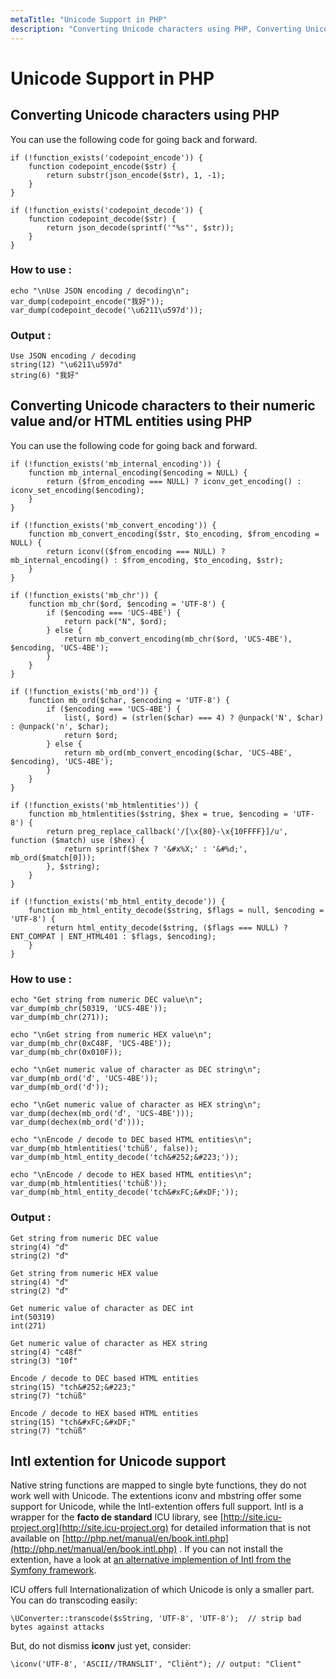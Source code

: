 ```yaml
---
metaTitle: "Unicode Support in PHP"
description: "Converting Unicode characters using PHP, Converting Unicode characters to their numeric value and/or HTML entities using PHP, Intl extention for Unicode support"
---
```


# Unicode Support in PHP



## Converting Unicode characters using PHP


You can use the following code for going back and forward.

```
if (!function_exists('codepoint_encode')) {
    function codepoint_encode($str) {
        return substr(json_encode($str), 1, -1);
    }
}

if (!function_exists('codepoint_decode')) {
    function codepoint_decode($str) {
        return json_decode(sprintf('"%s"', $str));
    }
}

```

### **How to use** :

```
echo "\nUse JSON encoding / decoding\n";
var_dump(codepoint_encode("我好"));
var_dump(codepoint_decode('\u6211\u597d'));

```

### **Output** :

```
Use JSON encoding / decoding
string(12) "\u6211\u597d"
string(6) "我好"

```



## Converting Unicode characters to their numeric value and/or HTML entities using PHP


You can use the following code for going back and forward.

```
if (!function_exists('mb_internal_encoding')) {
    function mb_internal_encoding($encoding = NULL) {
        return ($from_encoding === NULL) ? iconv_get_encoding() : iconv_set_encoding($encoding);
    }
}

if (!function_exists('mb_convert_encoding')) {
    function mb_convert_encoding($str, $to_encoding, $from_encoding = NULL) {
        return iconv(($from_encoding === NULL) ? mb_internal_encoding() : $from_encoding, $to_encoding, $str);
    }
}

if (!function_exists('mb_chr')) {
    function mb_chr($ord, $encoding = 'UTF-8') {
        if ($encoding === 'UCS-4BE') {
            return pack("N", $ord);
        } else {
            return mb_convert_encoding(mb_chr($ord, 'UCS-4BE'), $encoding, 'UCS-4BE');
        }
    }
}

if (!function_exists('mb_ord')) {
    function mb_ord($char, $encoding = 'UTF-8') {
        if ($encoding === 'UCS-4BE') {
            list(, $ord) = (strlen($char) === 4) ? @unpack('N', $char) : @unpack('n', $char);
            return $ord;
        } else {
            return mb_ord(mb_convert_encoding($char, 'UCS-4BE', $encoding), 'UCS-4BE');
        }
    }
}

if (!function_exists('mb_htmlentities')) {
    function mb_htmlentities($string, $hex = true, $encoding = 'UTF-8') {
        return preg_replace_callback('/[\x{80}-\x{10FFFF}]/u', function ($match) use ($hex) {
            return sprintf($hex ? '&#x%X;' : '&#%d;', mb_ord($match[0]));
        }, $string);
    }
}

if (!function_exists('mb_html_entity_decode')) {
    function mb_html_entity_decode($string, $flags = null, $encoding = 'UTF-8') {
        return html_entity_decode($string, ($flags === NULL) ? ENT_COMPAT | ENT_HTML401 : $flags, $encoding);
    }
}

```

### **How to use** :

```
echo "Get string from numeric DEC value\n";
var_dump(mb_chr(50319, 'UCS-4BE'));
var_dump(mb_chr(271));

echo "\nGet string from numeric HEX value\n";
var_dump(mb_chr(0xC48F, 'UCS-4BE'));
var_dump(mb_chr(0x010F));

echo "\nGet numeric value of character as DEC string\n";
var_dump(mb_ord('ď', 'UCS-4BE'));
var_dump(mb_ord('ď'));

echo "\nGet numeric value of character as HEX string\n";
var_dump(dechex(mb_ord('ď', 'UCS-4BE')));
var_dump(dechex(mb_ord('ď')));

echo "\nEncode / decode to DEC based HTML entities\n";
var_dump(mb_htmlentities('tchüß', false));
var_dump(mb_html_entity_decode('tch&#252;&#223;'));

echo "\nEncode / decode to HEX based HTML entities\n";
var_dump(mb_htmlentities('tchüß'));
var_dump(mb_html_entity_decode('tch&#xFC;&#xDF;'));

```

### **Output** :

```
Get string from numeric DEC value
string(4) "ď"
string(2) "ď"

Get string from numeric HEX value
string(4) "ď"
string(2) "ď"

Get numeric value of character as DEC int
int(50319)
int(271)

Get numeric value of character as HEX string
string(4) "c48f"
string(3) "10f"

Encode / decode to DEC based HTML entities
string(15) "tch&#252;&#223;"
string(7) "tchüß"

Encode / decode to HEX based HTML entities
string(15) "tch&#xFC;&#xDF;"
string(7) "tchüß"

```



## Intl extention for Unicode support


Native string functions are mapped to single byte functions, they do not work well with Unicode. The extentions iconv and mbstring offer some support for Unicode, while the Intl-extention offers full support. Intl is a wrapper for the **facto de standard** ICU library, see [http://site.icu-project.org](http://site.icu-project.org) for detailed information that is not available on [http://php.net/manual/en/book.intl.php](http://php.net/manual/en/book.intl.php) . If you can not install the extention, have a look at [an alternative implemention of Intl from the Symfony framework](http://api.symfony.com/3.2/Symfony/Component/Intl/Intl.html).

ICU offers full Internationalization of which Unicode is only a smaller part. You can do transcoding easily:

```
\UConverter::transcode($sString, 'UTF-8', 'UTF-8');  // strip bad bytes against attacks

```

But, do not dismiss **iconv** just yet, consider:

```
\iconv('UTF-8', 'ASCII//TRANSLIT', "Cliënt"); // output: "Client"

```

